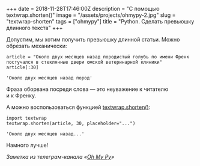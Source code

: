 +++
date = 2018-11-28T17:46:00Z
description = "С помощью textwrap.shorten()"
image = "/assets/projects/ohmypy-2.jpg"
slug = "textwrap-shorten"
tags = ["ohmypy"]
title = "Python. Сделать превьюшку длинного текста"
+++

Допустим, мы хотим получить превьюшку длинной статьи. Можно обрезать механически:

```
article = "Около двух месяцев назад породистый голубь по имени Френк постучался в стеклянные двери омской ветеринарной клиники"
article[:30]

'Около двух месяцев назад пород'
```

Фраза оборвана посреди слова — это неуважение к читателю и к Френку.

А можно воспользоваться функцией [textwrap.shorten()](https://devdocs.io/python/library/textwrap#textwrap.shorten):

```
import textwrap
textwrap.shorten(article, 30, placeholder="...")

'Около двух месяцев назад...'
```

Намного лучше!

<div class="row">
<div class="col-xs-12 col-sm-10 col-md-8"><p><em>Заметка из телеграм-канала <span class="nowrap"><i class="fas fa-kiwi-bird"></i> «<a href="https://t.me/ohmypy">Oh My Py</a>»</span></em></p></div>
</div>

